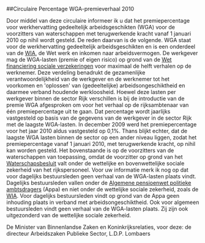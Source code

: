 <meta http-equiv='Content-Type' content='text/html; charset=utf-8' />

##Circulaire Percentage WGA-premieverhaal 2010

Door middel van deze circulaire informeer ik u dat het premiepercentage voor werkhervatting gedeeltelijk arbeidsgeschikten (WGA) voor de voorzitters van waterschappen met terugwerkende kracht vanaf 1 januari 2010 op nihil wordt gesteld. De reden daarvan is de volgende. WGA staat voor de werkhervatting gedeeltelijk arbeidsgeschikten en is een onderdeel van de [WIA](../../../../../../wet/wet/werk/en/inkomen/naar/arbeidsvermogen/BWBR0019057/README.md), de Wet werk en inkomen naar arbeidsvermogen. De werkgever mag de WGA-lasten (premie of eigen risico) op grond van de [Wet financiering sociale verzekeringen](../../../../../../wet/wet/financiering/sociale/verzekeringen/BWBR0017745/README.md) voor maximaal de helft verhalen op de werknemer. Deze verdeling benadrukt de gezamenlijke verantwoordelijkheid van de werkgever en de werknemer tot het voorkomen en 'oplossen' van (gedeeltelijke) arbeidsongeschiktheid en daarmee verband houdende werkloosheid. Hoewel deze lasten per werkgever binnen de sector Rijk verschillen is bij de introductie van de premie WGA afgesproken om voor het verhaal op de rijksambtenaar van één premiepercentage uit te gaan. Dat percentage wordt jaarlijks vastgesteld op basis van de gegevens van de werkgever in de sector Rijk met de laagste WGA-lasten. In december 2009 werd het premiepercentage voor het jaar 2010 aldus vastgesteld op 0,1%. Thans blijkt echter, dat de laagste WGA lasten binnen de sector op een ander niveau liggen, zodat het premiepercentage vanaf 1 januari 2010, met terugwerkende kracht, op nihil kan worden gesteld. Het bovenstaande is op de voorzitters van de waterschappen van toepassing, omdat de voorzitter op grond van het [Waterschapsbesluit](../../../../../../AMvB/waterschapsbesluit/BWBR0023025/README.md) valt onder de wettelijke en bovenwettelijke sociale zekerheid van het rijkspersoneel. Voor uw informatie merk ik nog op dat voor dagelijks bestuursleden geen verhaal van de WGA-lasten plaats vindt. Dagelijks bestuursleden vallen onder de [Algemene pensioenwet politieke ambtsdragers](../../../../../../wet/algemene/pensioenwet/politieke/ambtsdragers/BWBR0002691/README.md) (Appa) en niet onder de wettelijke sociale zekerheid, zoals de [WIA](../../../../../../wet/wet/werk/en/inkomen/naar/arbeidsvermogen/BWBR0019057/README.md). Voor dagelijks bestuursleden vindt op grond van de Appa geen inhouding plaats in verband met arbeidsongeschiktheid. Ook voor algemeen bestuursleden vindt geen verhaal van de WGA-lasten plaats. Zij zijn ook uitgezonderd van de wettelijke sociale zekerheid.    

De 
Minister van Binnenlandse Zaken en Koninkrijksrelaties, voor deze: de 
directeur Arbeidszaken Publieke Sector, 
L.D.P. Lombaers     
